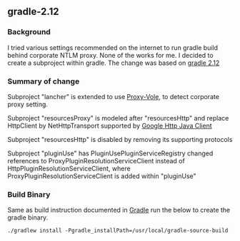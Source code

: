 ## gradle-2.12

### Background

I tried various settings recommended on the internet to run gradle build behind corporate NTLM proxy. None of the works for me. I decided to create a subproject within gradle. The change was based on [gradle 2.12](http://gradle.org/gradle-download/)

### Summary of change
Subproject "lancher" is extended to use [Proxy-Vole](https://github.com/petersktang/proxy-vole), to detect corporate proxy setting.

Subproject "resourcesProxy" is modeled after "resourcesHttp" and replace HttpClient by NetHttpTransport supported by [Google Http Java Client](https://developers.google.com/api-client-library/java/google-http-java-client/)

Subproject "resourcesHttp" is disabled by removing its supporting protocols

Subproject "pluginUse" has PluginUsePluginServiceRegistry changed references to ProxyPluginResolutionServiceClient instead of HttpPluginResolutionServiceClient, where ProxyPluginResolutionServiceClient is added within "pluginUse"

### Build Binary
Same as build instruction documented in [Gradle](https://github.com/gradle/gradle) run the below to create the gradle binary.

    ./gradlew install -Pgradle_installPath=/usr/local/gradle-source-build

